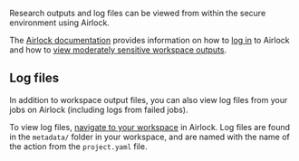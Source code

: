 Research outputs and log files can be viewed from within the
secure environment using Airlock.

The [Airlock documentation](../using-opensafely/viewing-and-releasing-outputs/viewing-and-releasing-with-airlock/index.md) provides information on how to
[log in](../using-opensafely/viewing-and-releasing-outputs/viewing-and-releasing-with-airlock/how-tos/access-airlock.md) to Airlock and how to [view moderately sensitive workspace outputs](../using-opensafely/viewing-and-releasing-outputs/viewing-and-releasing-with-airlock/how-tos/view-workspace-files.md).

## Log files

In addition to workspace output files, you can also view log
files from your jobs on Airlock (including logs from failed
jobs).

To view log files, [navigate to your workspace](../using-opensafely/viewing-and-releasing-outputs/viewing-and-releasing-with-airlock/how-tos/view-workspace-files.md) in Airlock.
Log files are found in the `metadata/` folder in your workspace,
and are named with the name of the action from the `project.yaml` file.
